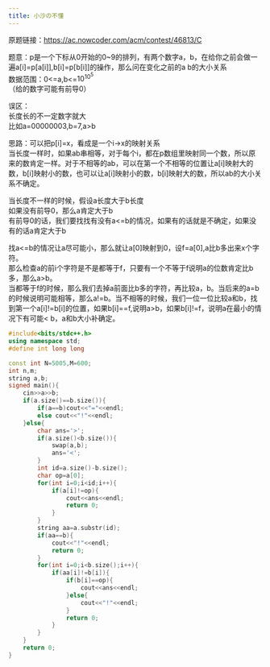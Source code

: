 ```yaml
---
title: 小沙の不懂
---
```

原题链接：https://ac.nowcoder.com/acm/contest/46813/C  

题意：p是一个下标从0开始的0~9的排列，有两个数字a，b，在给你之前会做一遍a[i]=p[a[i]],b[i]=p[b[i]]的操作，那么问在变化之前的a b的大小关系  
数据范围：0<=a,b<=$10^{10^{5} }$  
（给的数字可能有前导0）  

误区：  
长度长的不一定数字就大  
比如a=00000003,b=7,a>b  

思路：可以把p[i]=x，看成是一个i->x的映射关系    
当长度一样时，如果ab串相等，对于每个i，都在p数组里映射同一个数，所以原来的数肯定一样。对于不相等的ab，可以在第一个不相等的位置让a[i]映射大的数，b[i]映射小的数，也可以让a[i]映射小的数，b[i]映射大的数，所以ab的大小关系不确定。  

当长度不一样的时候，假设a长度大于b长度  
如果没有前导0，那么a肯定大于b  
有前导0的话，我们要找找有没有a<=b的情况，如果有的话就是不确定，如果没有的话a肯定大于b  

找a<=b的情况让a尽可能小，那么就让a[0]映射到0，设f=a[0],a比b多出来x个字符。  
那么检查a的前i个字符是不是都等于f，只要有一个不等于f说明a的位数肯定比b多，那么a>b。  
当都等于f的时候，那么我们去掉a前面比b多的字符，再比较a，b。当后来的a=b的时候说明可能相等，那么a!=b。当不相等的时候，我们一位一位比较a和b，找到第一个a[i]!=b[i]的位置，如果b[i]==f,说明a>b，如果b[i]!=f，说明a在最小的情况下有可能< b，a和b大小补确定。  

```cpp
#include<bits/stdc++.h>
using namespace std;
#define int long long

const int N=5005,M=600;
int n,m;
string a,b;
signed main(){
	cin>>a>>b;
	if(a.size()==b.size()){
		if(a==b)cout<<"="<<endl;
		else cout<<"!"<<endl;
	}else{
		char ans='>';
		if(a.size()<b.size()){
			swap(a,b);
			ans='<';
		}
		int id=a.size()-b.size();
		char op=a[0];
		for(int i=0;i<id;i++){
			if(a[i]!=op){
				cout<<ans<<endl;
				return 0;
			}
		}
		string aa=a.substr(id);
		if(aa==b){
			cout<<"!"<<endl;
			return 0;
		}
		for(int i=0;i<b.size();i++){
			if(aa[i]!=b[i]){
				if(b[i]==op){
					cout<<ans<<endl;
				}else{
					cout<<"!"<<endl;
				}
				return 0;
			}
		}
	}
	return 0;
}
```







